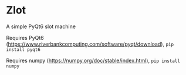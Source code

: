# Zlot
A simple PyQt6 slot machine

Requires PyQt6 (https://www.riverbankcomputing.com/software/pyqt/download), `pip install pyqt6`

Requires numpy (https://numpy.org/doc/stable/index.html), `pip install numpy`
